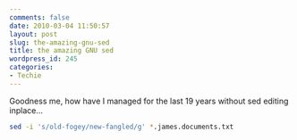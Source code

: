 ```yaml
---
comments: false
date: 2010-03-04 11:50:57
layout: post
slug: the-amazing-gnu-sed
title: the amazing GNU sed
wordpress_id: 245
categories:
- Techie
---
```


Goodness me, how have I managed for the last 19 years without sed editing inplace...

``` sh
sed -i 's/old-fogey/new-fangled/g' *.james.documents.txt
```
